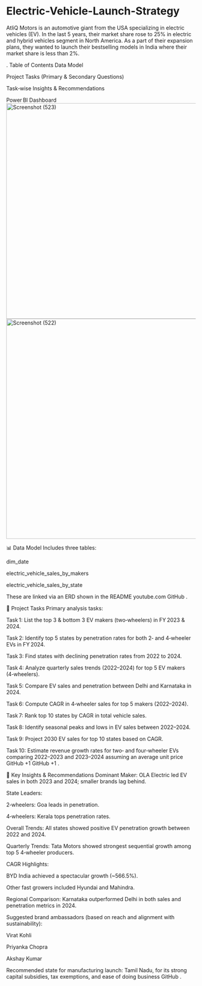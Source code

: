 # Electric-Vehicle-Launch-Strategy
AtliQ Motors is an automotive giant from the USA specializing in electric vehicles (EV). In the last 5 years, their market share rose to 25% in electric and hybrid vehicles segment in North America. As a part of their expansion plans, they wanted to launch their bestselling models in India where their market share is less than 2%.  

.
Table of Contents
Data Model

Project Tasks (Primary & Secondary Questions)

Task‑wise Insights & Recommendations

Power BI Dashboard
<img width="1038" height="573" alt="Screenshot (523)" src="https://github.com/user-attachments/assets/c7d71432-0905-4c47-a286-a6434fbc8e56" />
<img width="1031" height="585" alt="Screenshot (522)" src="https://github.com/user-attachments/assets/be99cb93-d935-40c7-ad8c-d0c6123aefb8" />




📊 Data Model
Includes three tables:

dim_date

electric_vehicle_sales_by_makers

electric_vehicle_sales_by_state

These are linked via an ERD shown in the README 
youtube.com
GitHub
.

🎯 Project Tasks
Primary analysis tasks:

Task 1: List the top 3 & bottom 3 EV makers (two‑wheelers) in FY 2023 & 2024.

Task 2: Identify top 5 states by penetration rates for both 2‑ and 4‑wheeler EVs in FY 2024.

Task 3: Find states with declining penetration rates from 2022 to 2024.

Task 4: Analyze quarterly sales trends (2022–2024) for top 5 EV makers (4‑wheelers).

Task 5: Compare EV sales and penetration between Delhi and Karnataka in 2024.

Task 6: Compute CAGR in 4‑wheeler sales for top 5 makers (2022–2024).

Task 7: Rank top 10 states by CAGR in total vehicle sales.

Task 8: Identify seasonal peaks and lows in EV sales between 2022–2024.

Task 9: Project 2030 EV sales for top 10 states based on CAGR.

Task 10: Estimate revenue growth rates for two‑ and four‑wheeler EVs comparing 2022–2023 and 2023–2024 assuming an average unit price 
GitHub
+1
GitHub
+1
.

🧠 Key Insights & Recommendations
Dominant Maker: OLA Electric led EV sales in both 2023 and 2024; smaller brands lag behind.

State Leaders:

2‑wheelers: Goa leads in penetration.

4‑wheelers: Kerala tops penetration rates.

Overall Trends: All states showed positive EV penetration growth between 2022 and 2024.

Quarterly Trends: Tata Motors showed strongest sequential growth among top 5 4‑wheeler producers.

CAGR Highlights:

BYD India achieved a spectacular growth (~566.5%).

Other fast growers included Hyundai and Mahindra.

Regional Comparison: Karnataka outperformed Delhi in both sales and penetration metrics in 2024.

Suggested brand ambassadors (based on reach and alignment with sustainability):

Virat Kohli

Priyanka Chopra

Akshay Kumar

Recommended state for manufacturing launch: Tamil Nadu, for its strong capital subsidies, tax exemptions, and ease of doing business 
GitHub
.
